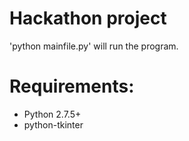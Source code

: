 Hackathon project
=======

'python mainfile.py' will run the program.

Requirements:
=====
- Python 2.7.5+
- python-tkinter
